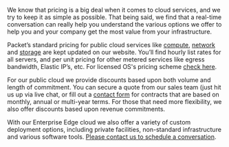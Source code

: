 <!-- <meta>
{
    "title":"Pricing & Discounts",
    "description":"Bare Metal Server Pricing & Discounts - Packet Developer Docs",
    "tag":["Sales", "Prices", "Discounts", "Billing"],
    "seo-title": "Support Options - Packet Developer Docs",
    "seo-description": "Bare Metal Server Pricing & Discounts - Packet Developer Docs",
    "og-title": "Pricing & Discounts",
    "og-description": "Bare Metal Server Pricing & Discounts - Packet Developer Docs"
}
</meta> -->

We know that pricing is a big deal when it comes to cloud services, and we try to keep it as simple as possible. That being said, we find that a real-time conversation can really help you understand the various options we offer to help you and your company get the most value from your infrastructure.

Packet’s standard pricing for public cloud services like [compute](https://www.packet.com/cloud/servers/), [network](https://www.packet.com/cloud/network/) and [storage](https://www.packet.com/cloud/storage/) are kept updated on our website. You’ll find hourly list rates for all servers, and per unit pricing for other metered services like egress bandwidth, Elastic IP’s, etc. For licensed OS's pricing scheme [check here](https://www.packet.com/developers/licensed-os/).

For our public cloud we provide discounts based upon both volume and length of commitment. You can secure a quote from our sales team (just hit us up via live chat, or fill out a [contact form](https://www.packet.com/about/contact/) for contracts that are based on monthly, annual or multi-year terms. For those that need more flexibility, we also offer discounts based upon revenue commitments.

With our Enterprise Edge cloud we also offer a variety of custom deployment options, including private facilities, non-standard infrastructure and various software tools.  [Please contact us to schedule a conversation](https://www.packet.com/about/contact/).
